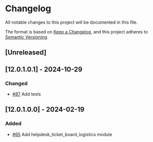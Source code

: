 # Changelog
All notable changes to this project will be documented in this file.

The format is based on [Keep a Changelog](https://keepachangelog.com/en/1.0.0/),
and this project adheres to [Semantic Versioning](https://semver.org/spec/v2.0.0.html).

## [Unreleased]
## [12.0.1.0.1] - 2024-10-29
### Changed
- [#87](https://gitlab.com/somitcoop/erp-research/odoo-helpdesk/-/merge_requests/87) Add tests

## [12.0.1.0.0] - 2024-02-19
### Added
- [#65](https://gitlab.com/somitcoop/erp-research/odoo-helpdesk/-/merge_requests/65) Add helpdesk_ticket_board_logistics module